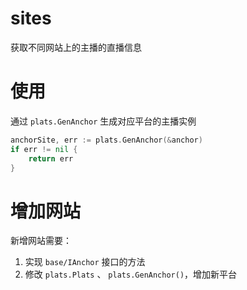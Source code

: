 # sites

获取不同网站上的主播的直播信息

# 使用

通过 `plats.GenAnchor` 生成对应平台的主播实例

```go
anchorSite, err := plats.GenAnchor(&anchor)
if err != nil {
    return err
}
```

# 增加网站

新增网站需要：

1. 实现 `base/IAnchor` 接口的方法
2. 修改 `plats.Plats` 、 `plats.GenAnchor()`，增加新平台
